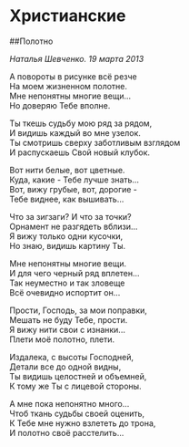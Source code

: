 # Христианские

##Полотно<footer><cite>Наталья Шевченко. 19 марта 2013</cite></footer>

А повороты в рисунке всё резче  
На моем жизненном полотне.  
Мне непонятны многие вещи...  
Но доверяю Тебе вполне.

Ты ткешь судьбу мою ряд за рядом,  
И видишь каждый во мне узелок.  
Ты смотришь сверху заботливым взглядом  
И распускаешь Свой новый клубок.

Вот нити белые, вот цветные.  
Куда, какие - Тебе лучше знать...  
Вот, вижу грубые, вот, дорогие -  
Тебе виднее, как вышивать...

Что за зигзаги? И что за точки?  
Орнамент не разгядеть вблизи...  
Я вижу только одни кусочки,  
Но знаю, видишь картину Ты. 

Мне непонятны многие вещи.  
И для чего черный ряд вплетен...  
Так неуместно и так зловеще  
Всё очевидно испортит он...

Прости, Господь, за мои поправки,  
Мешать не буду Тебе, прости.  
Я вижу нити свои с изнанки...  
Плети моё полотно, плети.

Издалека, с высоты Господней,  
Детали все до одной видны,  
Ты видишь целостней и объемней,  
К тому же Ты с лицевой стороны.

А мне пока непонятно много...  
Чтоб ткань судьбы своей оценить,  
К Тебе мне нужно взлететь до трона,  
И полотно своё расстелить...